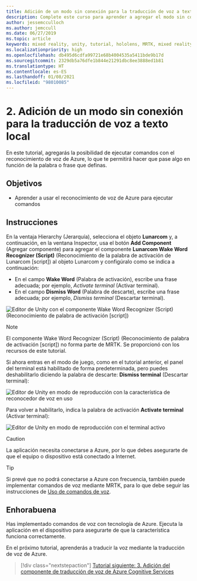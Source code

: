 ```yaml
---
title: Adición de un modo sin conexión para la traducción de voz a texto local
description: Complete este curso para aprender a agregar el modo sin conexión para la traducción de voz a texto local en aplicaciones de realidad mixta.
author: jessemcculloch
ms.author: jemccull
ms.date: 06/27/2019
ms.topic: article
keywords: mixed reality, unity, tutorial, hololens, MRTK, mixed reality toolkit, UWP, Azure spatial anchors, speech recognition, Windows 10
ms.localizationpriority: high
ms.openlocfilehash: db495d6cdfa99721e68b4004535a5411bde9b17d
ms.sourcegitcommit: 2329db5a76dfe1b844e21291dbc8ee3888ed1b81
ms.translationtype: HT
ms.contentlocale: es-ES
ms.lasthandoff: 01/08/2021
ms.locfileid: "98010085"
---
```

# <a name="2-adding-an-offline-mode-for-local-speech-to-text-translation"></a>2. Adición de un modo sin conexión para la traducción de voz a texto local

En este tutorial, agregarás la posibilidad de ejecutar comandos con el reconocimiento de voz de Azure, lo que te permitirá hacer que pase algo en función de la palabra o frase que definas.

## <a name="objectives"></a>Objetivos

* Aprender a usar el reconocimiento de voz de Azure para ejecutar comandos

## <a name="instructions"></a>Instrucciones

En la ventaja Hierarchy (Jerarquía), selecciona el objeto **Lunarcom** y, a continuación, en la ventana Inspector, usa el botón **Add Component** (Agregar componente) para agregar el componente **Lunarcom Wake Word Recognizer (Script)** (Reconocimiento de la palabra de activación de Lunarcom [script]) al objeto Lunarcom y configúralo como se indica a continuación:

* En el campo **Wake Word** (Palabra de activación), escribe una frase adecuada; por ejemplo, _Activate terminal_ (Activar terminal).
* En el campo **Dismiss Word** (Palabra de descarte), escribe una frase adecuada; por ejemplo, _Dismiss terminal_ (Descartar terminal).

![Editor de Unity con el componente Wake Word Recognizer (Script) (Reconocimiento de palabra de activación [script])](images/mrlearning-speech/tutorial2-section1-step1-1.png)

> [!NOTE]
> El componente Wake Word Recognizer (Script) (Reconocimiento de palabra de activación [script]) no forma parte de MRTK. Se proporcionó con los recursos de este tutorial.

Si ahora entras en el modo de juego, como en el tutorial anterior, el panel del terminal está habilitado de forma predeterminada, pero puedes deshabilitarlo diciendo la palabra de descarte: **Dismiss terminal** (Descartar terminal):

![Editor de Unity en modo de reproducción con la característica de reconocedor de voz en uso](images/mrlearning-speech/tutorial2-section1-step1-2.png)

Para volver a habilitarlo, indica la palabra de activación **Activate terminal** (Activar terminal):

![Editor de Unity en modo de reproducción con el terminal activo](images/mrlearning-speech/tutorial2-section1-step1-3.png)

> [!CAUTION]
> La aplicación necesita conectarse a Azure, por lo que debes asegurarte de que el equipo o dispositivo está conectado a Internet.

> [!TIP]
> Si prevé que no podrá conectarse a Azure con frecuencia, también puede implementar comandos de voz mediante MRTK, para lo que debe seguir las instrucciones de [Uso de comandos de voz](mr-learning-base-09.md).

## <a name="congratulations"></a>Enhorabuena

Has implementado comandos de voz con tecnología de Azure. Ejecuta la aplicación en el dispositivo para asegurarte de que la característica funciona correctamente.

En el próximo tutorial, aprenderás a traducir la voz mediante la traducción de voz de Azure.

> [!div class="nextstepaction"]
> [Tutorial siguiente: 3. Adición del componente de traducción de voz de Azure Cognitive Services](mrlearning-speechSDK-ch3.md)
